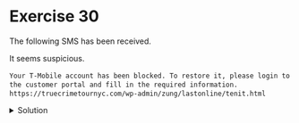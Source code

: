 # Exercise 30

The following SMS has been received.

It seems suspicious.

```
Your T-Mobile account has been blocked. To restore it, please login to the customer portal and fill in the required information.
https://truecrimetournyc.com/wp-admin/zung/lastonline/tenit.html
```

<details>
<summary>Solution</summary>

1. Analyze URL

   https://truecrimetournyc.com/wp-admin/zung/lastonline/tenit.html
   
   - TLD
     
     https://truecrimetournyc.com
     
     It has nothing to do with T-Mobile website https://www.t-mobile.com/
   
   - Path
   
     ```
     /wp-admin/zung/lastonline/tenit.html
     ```
     
     The folder *wp-admin* is from [WordPress](https://wordpress.org/) admin directory. Only authorized users has access to this folder, ussually *admin* user has access to it.
     
     WordPress is a plugin-based CMS, which requires constant updates due to it Open-Source nature. If the site is not updated frequently, it might get hacked. So, as it seems to be a WordPress Site, it's very probable that it had been hacked and included new content.
   
2. Access the site

   <img src="https://github.com/LoloGRK/TeelTechCyberSecurity/blob/811b209702c9d9c186c23c611e69887d7c50e859/exercises_030/images/landing_001.png" width="100%">
   
   1. Fill in the form and check its behaviour.
      
      Redirection to legit T-Mobile site.

3. As it's a legit site which seems to be hacked, request for server logs to investigate them to check when was this file uploaded and try to get more information.

</details>
